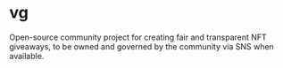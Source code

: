 # vg
Open-source community project for creating fair and transparent NFT giveaways, to be owned and governed by the community via SNS when available.
